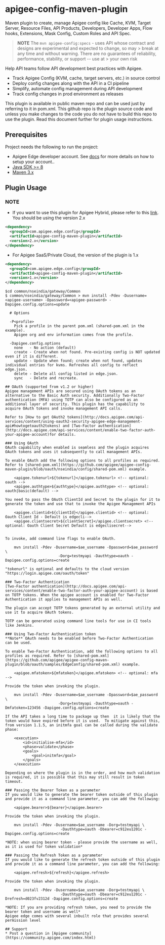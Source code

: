 # apigee-config-maven-plugin

Maven plugin to create, manage Apigee config like Cache, KVM, Target Server, Resource Files, API Products, Developers, Developer Apps, Flow hooks, Extensions, Mask Config, Custom Roles and API Spec.

> **NOTE** The `mvn apigee-config:specs` - uses API whose contract and designs are experimental and expected to change, so may > break at any time and without warning. There are no guarantees of reliability, performance, stability, or support -- use at > your own risk

Help API teams follow API development best practices with Apigee.
  * Track Apigee Config (KVM, cache, target servers, etc.) in source control
  * Deploy config changes along with the API in a CI pipeline
  * Simplify, automate config management during API development
  * Track config changes in prod environment as releases

This plugin is available in public maven repo and can be used just by referring to it in pom.xml. This github repo is the plugin source code and unless you make changes to the code you do not have to build this repo to use the plugin. Read this document further for plugin usage instructions.

## Prerequisites
Project needs the following to run the project:
- Apigee Edge developer account. See [docs](http://docs.apigee.com/api-services/content/creating-apigee-edge-account) for more details on how to setup your account..
- [Java SDK >= 8](http://www.oracle.com/technetwork/java/javase/downloads/index.html)
- [Maven 3.x](https://maven.apache.org/)

## Plugin Usage

### NOTE ###
- If you want to use this plugin for Apigee Hybrid, please refer to this [link](https://github.com/apigee/apigee-config-maven-plugin/tree/hybrid). You should be using the version 2.x
```xml
<dependency>
  <groupId>com.apigee.edge.config</groupId>
  <artifactId>apigee-config-maven-plugin</artifactId>
  <version>2.x</version>
</dependency>
```
- For Apigee SaaS/Private Cloud, the version of the plugin is 1.x
```xml
<dependency>
  <groupId>com.apigee.edge.config</groupId>
  <artifactId>apigee-config-maven-plugin</artifactId>
  <version>1.x</version>
</dependency>
```

```
$cd common/nseindia/gateway/Common
$ common/nseindia/gateway/Common > mvn install -Pdev -Dusername=<apigee-username> -Dpassword=<apigee-password> -Dapigee.config.options=update

  # Options

  -P<profile>
    Pick a profile in the parent pom.xml (shared-pom.xml in the example).
    Apigee org and env information comes from the profile.

  -Dapigee.config.options
    none   - No action (default)
    create - Create when not found. Pre-existing config is NOT updated even if it is different.
    update - Update when found; create when not found, updates individual entries for kvms. Refreshes all config to reflect edge.json.
    delete - Delete all config listed in edge.json.
    sync   - Delete and recreate.

## OAuth (supported from v1.2 or higher)
Apigee management APIs are secured using OAuth tokens as an alternative to the Basic Auth security. Additionally Two-Factor authentication (MFA) using TOTP can also be configured as an additional layer of security. This plugin has the capability to acquire OAuth tokens and invoke management API calls.

Refer to [How to get OAuth2 tokens](http://docs.apigee.com/api-services/content/using-oauth2-security-apigee-edge-management-api#howtogetoauth2tokens) and [Two-Factor authentication](http://docs.apigee.com/api-services/content/enable-two-factor-auth-your-apigee-account)for details.

### Using OAuth
OAuth capability when enabled is seamless and the plugin acquires OAuth tokens and uses it subsequently to call management APIs.

To enable OAuth add the following options to all profiles as required. Refer to [shared-pom.xml](https://github.com/apigee/apigee-config-maven-plugin/blob/oauth/nseindia/config/shared-pom.xml) example.

    <apigee.tokenurl>${tokenurl}</apigee.tokenurl> <!-- optional: oauth -->
    <apigee.authtype>${authtype}</apigee.authtype> <!-- optional: oauth|basic(default) -->

You need to pass the OAuth ClientId and Secret to the plugin for it to generate the token and use that to invoke the Apigee Management APIs

    <apigee.clientid>${clientId}</apigee.clientid> <!-- optional: Oauth Client Id - Default is edgecli-->
    <apigee.clientsecret>${clientSecret}</apigee.clientsecret> <!-- optional: Oauth Client Secret Default is edgeclisecret-->


To invoke, add command line flags to enable OAuth.

    mvn install -Pdev -Dusername=$ae_username -Dpassword=$ae_password \
                        -Dorg=testmyapi -Dauthtype=oauth -Dapigee.config.options=create

"tokenurl" is optional and defaults to the cloud version "https://login.apigee.com/oauth/token"

### Two-Factor Authentication
[Two-Factor authentication](http://docs.apigee.com/api-services/content/enable-two-factor-auth-your-apigee-account) is based on TOTP tokens. When the apigee account is enabled for Two-Factor Authentication it applies to management APIs as well.

The plugin can accept TOTP tokens generated by an external utility and use it to acquire OAuth tokens.

TOTP can be generated using command line tools for use in CI tools like Jenkins.

### Using Two-Factor Authentication token
**Note** OAuth needs to be enabled before Two-Factor Authentication can be used.

To enable Two-Factor Authentication, add the following options to all profiles as required. Refer to [shared-pom.xml](https://github.com/apigee/apigee-config-maven-plugin/blob/oauth/samples/EdgeConfig/shared-pom.xml) example.

    <apigee.mfatoken>${mfatoken}</apigee.mfatoken> <!-- optional: mfa -->

Provide the token when invoking the plugin.

    mvn install -Pdev -Dusername=$ae_username -Dpassword=$ae_password \
                        -Dorg=testmyapi -Dauthtype=oauth -Dmfatoken=123456 -Dapigee.config.options=create

If the API takes a long time to package up then  it is likely that the token would have expired before it is used.  To mitigate against this, from version 1.1.5, an initmfa goal can be called during the validate phase:

    <execution>
        <id>initialise-mfa</id>
        <phase>validate</phase>
        <goals>
            <goal>initmfa</goal>
        </goals>
    </execution>

Depending on where the plugin is in the order, and how much validation is required, it is possible that this may still result in token timeout.

### Passing the Bearer Token as a parameter
If you would like to generate the bearer token outside of this plugin and provide it as a command line parameter, you can add the following:

    <apigee.bearer>${bearer}</apigee.bearer>

Provide the token when invoking the plugin.

    mvn install -Pdev -Dusername=$ae_username -Dorg=testmyapi \
                         -Dauthtype=oauth -Dbearer=c912eu1201c -Dapigee.config.options=create

*NOTE: when using bearer token - please provide the username as well, as it is used for token validation*

### Passing the Refresh Token as a parameter
If you would like to generate the refresh token outside of this plugin and provide it as a command line parameter, you can add the following:

    <apigee.refresh>${refresh}</apigee.refresh>

Provide the token when invoking the plugin.

    mvn install -Pdev -Dusername=$ae_username -Dorg=testmyapi \
                         -Dauthtype=oauth -Dbearer=c912eu1201c -Drefresh=d023fv2312d -Dapigee.config.options=create

*NOTE: If you are providing refresh token, you need to provide the bearer token and username as well*
Apigee edge comes with several inbuilt role that provides several permission level

## Support
* Post a question in [Apigee community](https://community.apigee.com/index.html)
